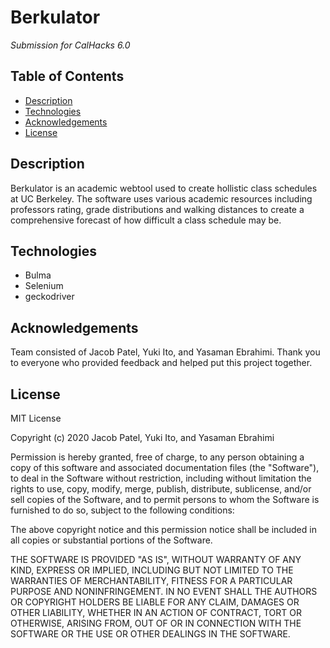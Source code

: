 # Berkulator

*Submission for CalHacks 6.0*

## Table of Contents

  - [Description](#description)
  - [Technologies](#technologies)
  - [Acknowledgements](#acknowledgements)
  - [License](#license)

## Description

Berkulator is an academic webtool used to create hollistic class schedules at UC Berkeley. The software uses various academic resources including professors rating, grade distributions and walking distances to create a comprehensive forecast of how difficult a class schedule may be.

## Technologies

* Bulma
* Selenium
* geckodriver

## Acknowledgements

Team consisted of Jacob Patel, Yuki Ito, and Yasaman Ebrahimi. Thank you to everyone who provided feedback and helped put this project together.

## License

MIT License

Copyright (c) 2020 Jacob Patel, Yuki Ito, and Yasaman Ebrahimi

Permission is hereby granted, free of charge, to any person obtaining a copy of this software and associated documentation files (the "Software"), to deal in the Software without restriction, including without limitation the rights to use, copy, modify, merge, publish, distribute, sublicense, and/or sell copies of the Software, and to permit persons to whom the Software is furnished to do so, subject to the following conditions:

The above copyright notice and this permission notice shall be included in all copies or substantial portions of the Software.

THE SOFTWARE IS PROVIDED "AS IS", WITHOUT WARRANTY OF ANY KIND, EXPRESS OR IMPLIED, INCLUDING BUT NOT LIMITED TO THE WARRANTIES OF MERCHANTABILITY, FITNESS FOR A PARTICULAR PURPOSE AND NONINFRINGEMENT. IN NO EVENT SHALL THE AUTHORS OR COPYRIGHT HOLDERS BE LIABLE FOR ANY CLAIM, DAMAGES OR OTHER LIABILITY, WHETHER IN AN ACTION OF CONTRACT, TORT OR OTHERWISE, ARISING FROM, OUT OF OR IN CONNECTION WITH THE SOFTWARE OR THE USE OR OTHER DEALINGS IN THE SOFTWARE.
